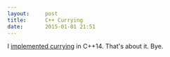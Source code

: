 ```yaml
---
layout:     post
title:      C++ Currying
date:       2015-01-01 21:51
---
```


I [implemented currying](https://gist.github.com/Garciat/c7e4bef299ee5c607948)
in C++14. That's about it. Bye.
